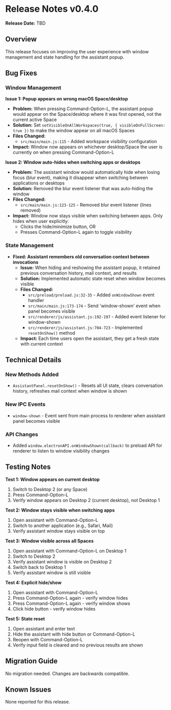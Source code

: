 # Release Notes v0.4.0

**Release Date:** TBD

## Overview
This release focuses on improving the user experience with window management and state handling for the assistant popup.

## Bug Fixes

### Window Management

**Issue 1: Popup appears on wrong macOS Space/desktop**
- **Problem:** When pressing Command-Option-L, the assistant popup would appear on the Space/desktop where it was first opened, not the current active Space
- **Solution:** Set `setVisibleOnAllWorkspaces(true, { visibleOnFullScreen: true })` to make the window appear on all macOS Spaces
- **Files Changed:**
  - `src/main/main.js:115` - Added workspace visibility configuration
- **Impact:** Window now appears on whichever desktop/Space the user is currently on when pressing Command-Option-L

**Issue 2: Window auto-hides when switching apps or desktops**
- **Problem:** The assistant window would automatically hide when losing focus (blur event), making it disappear when switching between applications or desktops
- **Solution:** Removed the blur event listener that was auto-hiding the window
- **Files Changed:**
  - `src/main/main.js:123-125` - Removed blur event listener (lines removed)
- **Impact:** Window now stays visible when switching between apps. Only hides when user explicitly:
  - Clicks the hide/minimize button, OR
  - Presses Command-Option-L again to toggle visibility

### State Management
- **Fixed: Assistant remembers old conversation context between invocations**
  - **Issue:** When hiding and reshowing the assistant popup, it retained previous conversation history, mail context, and results
  - **Solution:** Implemented automatic state reset when window becomes visible
  - **Files Changed:**
    - `src/preload/preload.js:32-35` - Added `onWindowShown` event handler
    - `src/main/main.js:173-174` - Send 'window-shown' event when panel becomes visible
    - `src/renderer/js/assistant.js:192-197` - Added event listener for window-shown
    - `src/renderer/js/assistant.js:704-723` - Implemented `resetOnShow()` method
  - **Impact:** Each time users open the assistant, they get a fresh state with current context

## Technical Details

### New Methods Added
- `AssistantPanel.resetOnShow()` - Resets all UI state, clears conversation history, refreshes mail context when window is shown

### New IPC Events
- `window-shown` - Event sent from main process to renderer when assistant panel becomes visible

### API Changes
- Added `window.electronAPI.onWindowShown(callback)` to preload API for renderer to listen to window visibility changes

## Testing Notes

**Test 1: Window appears on current desktop**
1. Switch to Desktop 2 (or any Space)
2. Press Command-Option-L
3. Verify window appears on Desktop 2 (current desktop), not Desktop 1

**Test 2: Window stays visible when switching apps**
1. Open assistant with Command-Option-L
2. Switch to another application (e.g., Safari, Mail)
3. Verify assistant window stays visible on top

**Test 3: Window visible across all Spaces**
1. Open assistant with Command-Option-L on Desktop 1
2. Switch to Desktop 2
3. Verify assistant window is visible on Desktop 2
4. Switch back to Desktop 1
5. Verify assistant window is still visible

**Test 4: Explicit hide/show**
1. Open assistant with Command-Option-L
2. Press Command-Option-L again - verify window hides
3. Press Command-Option-L again - verify window shows
4. Click hide button - verify window hides

**Test 5: State reset**
1. Open assistant and enter text
2. Hide the assistant with hide button or Command-Option-L
3. Reopen with Command-Option-L
4. Verify input field is cleared and no previous results are shown

## Migration Guide
No migration needed. Changes are backwards compatible.

## Known Issues
None reported for this release.
